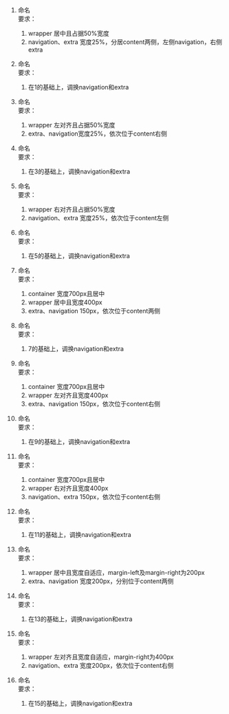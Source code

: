 1. 命名  
要求：
	1. wrapper 居中且占据50%宽度
	2. navigation、extra 宽度25%，分居content两侧，左侧navigation，右侧extra
	
2. 命名  
要求：
	1. 在1的基础上，调换navigation和extra
	
3. 命名  
要求：
	1. wrapper 左对齐且占据50%宽度
	2. extra、navigation宽度25%，依次位于content右侧

4. 命名  
要求：
	1. 在3的基础上，调换navigation和extra
	
5. 命名  
要求：
	1. wrapper 右对齐且占据50%宽度
	2. navigation、extra 宽度25%，依次位于content左侧
	
6. 命名  
要求：	
	1. 在5的基础上，调换navigation和extra
	
7. 命名  
要求：
	1. container 宽度700px且居中
	2. wrapper 居中且宽度400px
	3. extra、navigation 150px，依次位于content两侧
	
8. 命名  
要求：
	1. 7的基础上，调换navigation和extra
	
9. 命名  
要求：
	1. container 宽度700px且居中
	2. wrapper 左对齐且宽度400px
	3. extra、navigation 150px，依次位于content右侧
	
10. 命名  
要求：
	1. 在9的基础上，调换navigation和extra
	
11. 命名  
要求：
	1. container 宽度700px且居中
	2. wrapper 右对齐且宽度400px
	3. navigation、extra 150px，依次位于content右侧
	
12. 命名  
要求：
	1. 在11的基础上，调换navigation和extra
	
13. 命名  
要求：
	1. wrapper 居中且宽度自适应，margin-left及margin-right为200px
	2. extra、navigation 宽度200px，分别位于content两侧
	
14. 命名  
要求：
	1. 在13的基础上，调换navigation和extra
	
15. 命名  
要求：
	1. wrapper 左对齐且宽度自适应，margin-right为400px
	2. navigation、extra 宽度200px，依次位于content右侧
	
16. 命名  
要求：
	1. 在15的基础上，调换navigation和extra